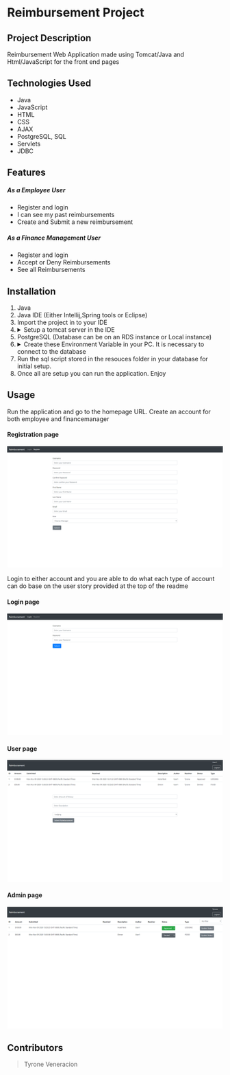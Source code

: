 # Reimbursement Project
 
## Project Description
 
Reimbursement Web Application made using Tomcat/Java and Html/JavaScript for the front end pages

## Technologies Used

* Java
* JavaScript 
* HTML
* CSS
* AJAX
* PostgreSQL, SQL
* Servlets
* JDBC

## Features
 <h5>As a Employee User</h5>
  <ul>
    <li>Register and login</li>
    <li>I can see my past reimbursements</li>
    <li>Create and Submit a new reimbursement</li>
  </ul>
 <h5>As a Finance Management User</h5>
  <ul>
    <li>Register and login</li>
    <li>Accept or Deny Reimbursements</li>
    <li>See all Reimbursements</li>
  </ul>

## Installation

<ol>
  <li>Java</li>
  <li>Java IDE (Either Intellij,Spring tools or Eclipse)</li>
    <li>Import the project in to your IDE</li>
  <li>
         <details>
           <summary>Setup a tomcat server in the IDE</summary>
           <p>For IntelliJ you need Ultimate version or just install Smart Tomcat https://plugins.jetbrains.com/plugin/9492-smart-tomcat</p>
            <p>For Springtools https://crunchify.com/step-by-step-guide-to-setup-and-install-apache-tomcat-server-in-eclipse-development-environment-ide/</p>
       <p>"DB_PASSWORD" password of your database</p>
       </details>
  </li>
  <li>PostgreSQL (Database can be on an RDS instance or Local instance)</li>
   <li>
     <details>
           <summary>Create these Environment Variable in your PC. It is necessary to connect to the database</summary>
           <p>"DB_URL" for your Database url eg. jdbc:postgresql://[HOST]/[DATABASE]</p>
            <p>"DB_USERNAME" username of your database</p>
       <p>"DB_PASSWORD" password of your database</p>
       </details>
     <li>
       Run the sql script stored in the resouces folder in your database for initial setup.
    </li>
    <li>
      Once all are setup you can run the application. Enjoy
  </li>
</ol>

## Usage

Run the application and go to the homepage URL.
Create an account for both employee and financemanager
  
#### Registration page

<img src="https://raw.githubusercontent.com/TyroneV/ReimbursementProject/master/src/main/resources/registerpage.png"/>

Login to either account and you are able to do what each type of account can do base on the user story provided at the top of the readme

#### Login page

<img src="https://raw.githubusercontent.com/TyroneV/ReimbursementProject/master/src/main/resources/loginpage.png"/>

#### User page

<img src="https://raw.githubusercontent.com/TyroneV/ReimbursementProject/master/src/main/resources/userpage.png"/>

#### Admin page

<img src="https://raw.githubusercontent.com/TyroneV/ReimbursementProject/master/src/main/resources/adminpage.png"/>

## Contributors

> Tyrone Veneracion

